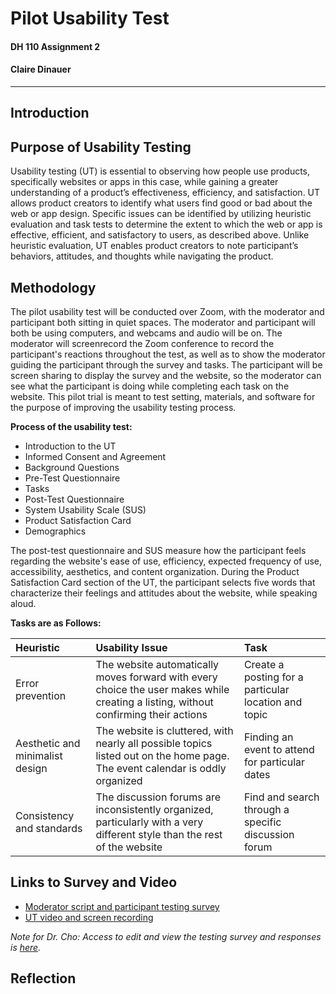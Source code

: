 # Pilot Usability Test 
#### DH 110 Assignment 2
#### Claire Dinauer

--------

## Introduction 


## Purpose of Usability Testing

Usability testing (UT) is essential to observing how people use products, specifically websites or apps in this case, while gaining a greater understanding of a product’s effectiveness, efficiency, and satisfaction. UT allows product creators to identify what users find good or bad about the web or app design. Specific issues can be identified by utilizing heuristic evaluation and task tests to determine the extent to which the web or app is effective, efficient, and satisfactory to users, as described above. Unlike heuristic evaluation, UT enables product creators to note participant’s behaviors, attitudes, and thoughts while navigating the product.

## Methodology

The pilot usability test will be conducted over Zoom, with the moderator and participant both sitting in quiet spaces. The moderator and participant will both be using computers, and webcams and audio will be on. The moderator will screenrecord the Zoom conference to record the participant's reactions throughout the test, as well as to show the moderator guiding the participant through the survey and tasks. The participant will be screen sharing to display the survey and the website, so the moderator can see what the participant is doing while completing each task on the website. This pilot trial is meant to test setting, materials, and software for the purpose of improving the usability testing process. 

**Process of the usability test:**
* Introduction to the UT
* Informed Consent and Agreement
* Background Questions
* Pre-Test Questionnaire
* Tasks 
* Post-Test Questionnaire
* System Usability Scale (SUS)
* Product Satisfaction Card
* Demographics

The post-test questionnaire and SUS measure how the participant feels regarding the website's ease of use, efficiency, expected frequency of use, accessibility, aesthetics, and content organization. During the Product Satisfaction Card section of the UT, the participant selects five words that characterize their feelings and attitudes about the website, while speaking aloud.

**Tasks are as Follows:**

Heuristic | Usability Issue  | Task  |
:--- | :--- | :--- |
Error prevention  | The website automatically moves forward with every choice the user makes while creating a listing, without confirming their actions  | Create a posting for a particular location and topic | 
Aesthetic and minimalist design  | The website is cluttered, with nearly all possible topics listed out on the home page. The event calendar is oddly organized   | Finding an event to attend for particular dates |
Consistency and standards  | The discussion forums are inconsistently organized, particularly with a very different style than the rest of the website | Find and search through a specific discussion forum |


## Links to Survey and Video
* [Moderator script and participant testing survey](https://forms.gle/ykcCgg37MaNEwaaPA) 
* [UT video and screen recording](https://drive.google.com/file/d/1XyIuLdEvbv8lesRAxNG4715Ekk8i5RSX/view?usp=sharing)

*Note for Dr. Cho: Access to edit and view the testing survey and responses is [here](https://docs.google.com/forms/d/1hBe1Mmp4fsfxIqDMuVbNi2WNbXbaHeIOO-kFogxCavU/edit?usp=sharing).*

## Reflection 

